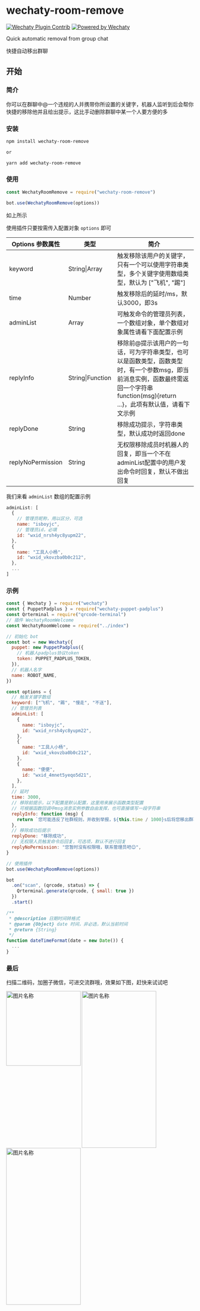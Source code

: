 # wechaty-room-remove

[![Wechaty Plugin Contrib](https://img.shields.io/badge/Wechaty%20Plugin-wechaty--room--remove-brightgreen.svg)](https://github.com/isboyjc/wechaty-room-remove) [![Powered by Wechaty](https://img.shields.io/badge/Powered%20By-Wechaty-brightgreen.svg)](https://github.com/Wechaty/wechaty)

Quick automatic removal from group chat

快捷自动移出群聊

## 开始

### 简介

你可以在群聊中@一个违规的人并携带你所设置的关键字，机器人监听到后会帮你快捷的移除他并且给出提示，这比手动删除群聊中某一个人要方便的多

### 安装

```txt
npm install wechaty-room-remove

or

yarn add wechaty-room-remove
```

### 使用

```js
const WechatyRoomRemove = require("wechaty-room-remove")

bot.use(WechatyRoomRemove(options))
```

如上所示

使用插件只要按需传入配置对象 `options` 即可

| Options 参数属性 | 类型          | 简介                                                         |
| ---------------- | ------------- | ------------------------------------------------------------ |
| keyword          | String\|Array | 触发移除该用户的关键字，只有一个可以使用字符串类型，多个关键字使用数组类型，默认为 ["飞机", "踢"] |
| time             | Number         | 触发移除后的延时/ms，默认3000，即3s |
| adminList            | Array        | 可触发命令的管理员列表，一个数组对象，单个数组对象属性请看下面配置示例 |
| replyInfo | String\|Function | 移除前@提示该用户的一句话，可为字符串类型，也可以是函数类型，函数类型时，有一个参数msg，即当前消息实例，函数最终需返回一个字符串function(msg){return ...}，此项有默认值，请看下文示例 |
| replyDone | String | 移除成功提示，字符串类型，默认成功时返回done |
| replyNoPermission | String | 无权限移除成员时机器人的回复，即当一个不在adminList配置中的用户发出命令时回复，默认不做出回复 |

我们来看 `adminList` 数组的配置示例

```js
adminList: [
  {
    // 管理员昵称，用以区分，可选
    name: "isboyjc",
    // 管理员id，必填
    id: "wxid_nrsh4yc8yupm22",
  },
  {
    name: "工具人小杨",
    id: "wxid_vkovzba0b0c212",
  },
  ...
]
```

### 示例

```js
const { Wechaty } = require("wechaty")
const { PuppetPadplus } = require("wechaty-puppet-padplus")
const Qrterminal = require("qrcode-terminal")
// 插件 WechatyRoomWelcome
const WechatyRoomWelcome = require("../index")

// 初始化 bot
const bot = new Wechaty({
  puppet: new PuppetPadplus({
    // 机器人padplus协议token
    token: PUPPET_PADPLUS_TOKEN,
  }),
  // 机器人名字
  name: ROBOT_NAME,
})

const options = {
  // 触发关键字数组
  keyword: ["飞机", "踢", "慢走", "不送"],
  // 管理员列表
  adminList: [
    {
      name: "isboyjc",
      id: "wxid_nrsh4yc8yupm22",
    },
    {
      name: "工具人小杨",
      id: "wxid_vkovzba0b0c212",
    },
    {
      name: "便便",
      id: "wxid_4mnet5yeqo5d21",
    },
  ],
  // 延时
  time: 3000,
  // 移除前提示，以下配置是默认配置，这里用来展示函数类型配置
  // 可根据函数回调中msg消息实例参数自由发挥，也可直接填写一段字符串
  replyInfo: function (msg) {
    return `您可能违反了社群规则，并收到举报，${this.time / 1000}s后将您移出群聊，如有问题请联系管理！！！🚀\n\n移除原因：违反社群规则\n操作时间：${dateTimeFormat()}\n操作管理员：${msg.from().name()}\n\nYou may have violated the community rules and received a report. After ${this.time / 1000}S, you will be removed from the group chat. If you have any questions, please contact the management！！！🚀\n\nReason for removal：Violation of community rules\nOperation time：${dateTimeFormat()}\nOperation administrator：${msg.from().name()}`
  },
  // 移除成功后提示
  replyDone: "移除成功",
  // 无权限人员触发命令后回复，可选项，默认不进行回复
  replyNoPermission: "您暂时没有权限哦，联系管理员吧😊",
}

// 使用插件
bot.use(WechatyRoomRemove(options))

bot
  .on("scan", (qrcode, status) => {
    Qrterminal.generate(qrcode, { small: true })
  })
  .start()

/**
 * @description 日期时间转格式
 * @param {Object} date 时间，非必选，默认当前时间
 * @return {String}
 */
function dateTimeFormat(date = new Date()) {
  ...
}
```



### 最后

扫描二维码，加圈子微信，可进交流群哦，效果如下图，赶快来试试吧

<img src="https://gitee.com/IsboyJC/PictureBed/raw/master/other/asdakshdajshdas1.jpeg" width="200" height="200" alt="图片名称" align=left />

<div>
<img src="https://gitee.com/IsboyJC/PictureBed/raw/master/other/image-20200701221539434.png" width="200" height="420"  alt="图片名称" align=left />
<img src="https://gitee.com/IsboyJC/PictureBed/raw/master/other/image-20200701221855779.png" width="200" height="420"  alt="图片名称" align=left />
</div>



















